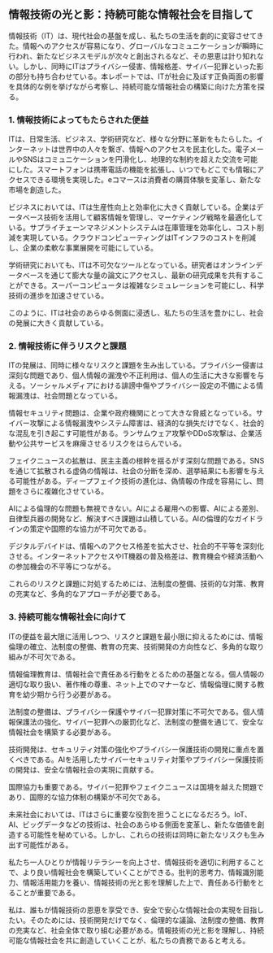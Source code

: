 ## 情報技術の光と影：持続可能な情報社会を目指して

情報技術（IT）は、現代社会の基盤を成し、私たちの生活を劇的に変容させてきた。情報へのアクセスが容易になり、グローバルなコミュニケーションが瞬時に行われ、新たなビジネスモデルが次々と創出されるなど、その恩恵は計り知れない。しかし、同時にITはプライバシー侵害、情報格差、サイバー犯罪といった影の部分も持ち合わせている。本レポートでは、ITが社会に及ぼす正負両面の影響を具体的な例を挙げながら考察し、持続可能な情報社会の構築に向けた方策を探る。

### 1. 情報技術によってもたらされた便益

ITは、日常生活、ビジネス、学術研究など、様々な分野に革新をもたらした。インターネットは世界中の人々を繋ぎ、情報へのアクセスを民主化した。電子メールやSNSはコミュニケーションを円滑化し、地理的な制約を超えた交流を可能にした。スマートフォンは携帯電話の機能を拡張し、いつでもどこでも情報にアクセスできる環境を実現した。eコマースは消費者の購買体験を変革し、新たな市場を創造した。

ビジネスにおいては、ITは生産性向上と効率化に大きく貢献している。企業はデータベース技術を活用して顧客情報を管理し、マーケティング戦略を最適化している。サプライチェーンマネジメントシステムは在庫管理を効率化し、コスト削減を実現している。クラウドコンピューティングはITインフラのコストを削減し、企業の柔軟な事業展開を可能にしている。

学術研究においても、ITは不可欠なツールとなっている。研究者はオンラインデータベースを通じて膨大な量の論文にアクセスし、最新の研究成果を共有することができる。スーパーコンピュータは複雑なシミュレーションを可能にし、科学技術の進歩を加速させている。

このように、ITは社会のあらゆる側面に浸透し、私たちの生活を豊かにし、社会の発展に大きく貢献している。

### 2. 情報技術に伴うリスクと課題

ITの発展は、同時に様々なリスクと課題を生み出している。プライバシー侵害は深刻な問題であり、個人情報の漏洩や不正利用は、個人の生活に大きな影響を与える。ソーシャルメディアにおける誹謗中傷やプライバシー設定の不備による情報漏洩は、社会問題となっている。

情報セキュリティ問題は、企業や政府機関にとって大きな脅威となっている。サイバー攻撃による情報漏洩やシステム障害は、経済的な損失だけでなく、社会的な混乱を引き起こす可能性がある。ランサムウェア攻撃やDDoS攻撃は、企業活動や公共サービスを麻痺させるリスクをはらんでいる。

フェイクニュースの拡散は、民主主義の根幹を揺るがす深刻な問題である。SNSを通じて拡散される虚偽の情報は、社会の分断を深め、選挙結果にも影響を与える可能性がある。ディープフェイク技術の進化は、偽情報の作成を容易にし、問題をさらに複雑化させている。

AIによる倫理的な問題も無視できない。AIによる雇用への影響、AIによる差別、自律型兵器の開発など、解決すべき課題は山積している。AIの倫理的なガイドラインの策定や国際的な協力が不可欠である。

デジタルデバイドは、情報へのアクセス格差を拡大させ、社会的不平等を深刻化させる。インターネットアクセスやIT機器の普及格差は、教育機会や経済活動への参加機会の不平等につながる。

これらのリスクと課題に対処するためには、法制度の整備、技術的な対策、教育の充実など、多角的なアプローチが必要である。

### 3. 持続可能な情報社会に向けて

ITの便益を最大限に活用しつつ、リスクと課題を最小限に抑えるためには、情報倫理の確立、法制度の整備、教育の充実、技術開発の方向性など、多角的な取り組みが不可欠である。

情報倫理教育は、情報社会で責任ある行動をとるための基盤となる。個人情報の適切な取り扱い、著作権の尊重、ネット上でのマナーなど、情報倫理に関する教育を幼少期から行う必要がある。

法制度の整備は、プライバシー保護やサイバー犯罪対策に不可欠である。個人情報保護法の強化、サイバー犯罪への厳罰化など、法制度の整備を通じて、安全な情報社会を構築する必要がある。

技術開発は、セキュリティ対策の強化やプライバシー保護技術の開発に重点を置くべきである。AIを活用したサイバーセキュリティ対策やプライバシー保護技術の開発は、安全な情報社会の実現に貢献する。

国際協力も重要である。サイバー犯罪やフェイクニュースは国境を越えた問題であり、国際的な協力体制の構築が不可欠である。

未来社会においては、ITはさらに重要な役割を担うことになるだろう。IoT、AI、ビッグデータなどの技術は、社会のあらゆる側面を変革し、新たな価値を創造する可能性を秘めている。しかし、これらの技術は同時に新たなリスクも生み出す可能性がある。

私たち一人ひとりが情報リテラシーを向上させ、情報技術を適切に利用することで、より良い情報社会を構築していくことができる。批判的思考力、情報識別能力、情報活用能力を養い、情報技術の光と影を理解した上で、責任ある行動をとることが重要である。

私は、誰もが情報技術の恩恵を享受でき、安全で安心な情報社会の実現を目指したい。そのためには、技術開発だけでなく、倫理的な議論、法制度の整備、教育の充実など、社会全体で取り組む必要がある。情報技術の光と影を理解し、持続可能な情報社会を共に創造していくことが、私たちの責務であると考える。

